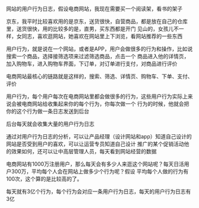 

网站的用户行为日志，假设电商网站，我现在需要买一个阅读架，看书的架子

京东，我平时比较喜欢用的是京东，送货很快，自营商品，都是放在自己的仓库里，送货很快，用的比较多的是，直男，买东西都是开门
见山的，女孩儿不一样，女同志，喜欢逛网站，她喜欢在网站里上下浏览，看网站推荐的一些东西

用户行为，就是说在一个网站，或者是APP，用户会做很多的行为和操作，比如说搜索一个商品，选择接筛选项来过滤筛选商品，点击一个
商品进入他的详情页，加入购物车，进入购物车界面，下订单，对订单进行支付，对商品进行评价

电商网站最核心的链路就是这样的，搜索、筛选、详情页、购物车、下单、支付、评价

用户行为，每个用户每次在电商网站里都会做很多的行为，这些用户行为实际上来说会被电商网站给收集起来你的每个行为，你每次做一个
行为的时候，他就会把你的这个行为做一条日志发送到后台

后台每天就会收集大量的用户行为日志

通过对用户行为日志的分析，可以让产品经理（设计网站和app）知道自己设计的网站是否受到用户的喜欢，可以让运营专员知道自己设计
推广的某个促销活动他的效果如何，还可以让中高层管理人员，每天看到网站经营的数据

电商网站有1000万注册用户，那么每天会有多少人来逛这个网站呢？每天日活用户300万，平均每个人会在网站上做多少个行为呢？假设
平均每个人做的行为有100次，这个算的是比较高的了。

每天就有3亿个行为，每个行为会对应一条用户行为日志，每天的用户行为日志有3亿




